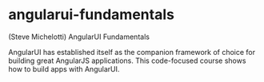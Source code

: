 # angularui-fundamentals
(Steve Michelotti)
AngularUI Fundamentals

AngularUI has established itself as the companion framework of choice for building great AngularJS applications. This code-focused course shows how to build apps with AngularUI.
